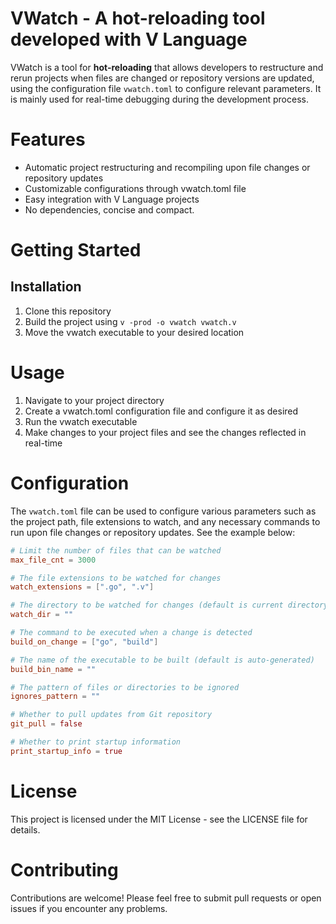 # VWatch - A hot-reloading tool developed with V Language

VWatch is a tool for **hot-reloading** that allows developers to restructure and rerun projects when files are changed or repository versions are updated, using the configuration file `vwatch.toml` to configure relevant parameters. It is mainly used for real-time debugging during the development process.

# Features
- Automatic project restructuring and recompiling upon file changes or repository updates
- Customizable configurations through vwatch.toml file
- Easy integration with V Language projects
- No dependencies, concise and compact.

# Getting Started

## Installation
1. Clone this repository
2. Build the project using `v -prod -o vwatch vwatch.v`
3. Move the vwatch executable to your desired location

# Usage
1. Navigate to your project directory
2. Create a vwatch.toml configuration file and configure it as desired
3. Run the vwatch executable
4. Make changes to your project files and see the changes reflected in real-time
# Configuration
The `vwatch.toml` file can be used to configure various parameters such as the project path, file extensions to watch, and any necessary commands to run upon file changes or repository updates. See the example below:

```toml
# Limit the number of files that can be watched
max_file_cnt = 3000

# The file extensions to be watched for changes
watch_extensions = [".go", ".v"]

# The directory to be watched for changes (default is current directory)
watch_dir = ""

# The command to be executed when a change is detected
build_on_change = ["go", "build"]

# The name of the executable to be built (default is auto-generated)
build_bin_name = ""

# The pattern of files or directories to be ignored
ignores_pattern = ""

# Whether to pull updates from Git repository
git_pull = false

# Whether to print startup information
print_startup_info = true
```

# License
This project is licensed under the MIT License - see the LICENSE file for details.

# Contributing
Contributions are welcome! Please feel free to submit pull requests or open issues if you encounter any problems.
